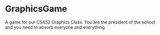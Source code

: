# GraphicsGame
A game for our CS452 Graphics Class. You are the president of the school and you need to absorb everyone and everything.
